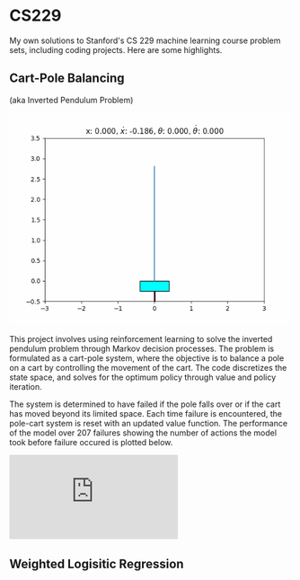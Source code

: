 # CS229 
My own solutions to Stanford's CS 229 machine learning course problem sets, including coding projects. Here are some highlights.

## Cart-Pole Balancing

(aka Inverted Pendulum Problem)

![](https://github.com/shenrunzhang/ml_solutions_cs229/blob/main/problemset_solutions/code/cartpole_qlearning/result.gif)

This project involves using reinforcement learning to solve the inverted pendulum problem through Markov decision processes. The problem is formulated as a cart-pole system, where the objective is to balance a pole on a cart by controlling the movement of the cart. The code discretizes the state space, and solves for the optimum policy through value and policy iteration.

The system is determined to have failed if the pole falls over or if the cart has moved beyond its limited space. Each time failure is encountered, the pole-cart system is reset with an updated value function. The performance of the model over 207 failures showing the number of actions the model took before failure occured is plotted below. 

![](https://github.com/shenrunzhang/ml_solutions_cs229/blob/main/problemset_solutions/code/cartpole_qlearning/control.pdf)


## Weighted Logisitic Regression

